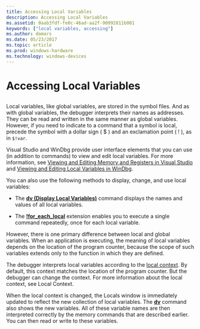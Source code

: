 ```yaml
---
title: Accessing Local Variables
description: Accessing Local Variables
ms.assetid: 0aab3fdf-fe0c-46ad-aa2f-90992811b001
keywords: ["local variables, accessing"]
ms.author: domars
ms.date: 05/23/2017
ms.topic: article
ms.prod: windows-hardware
ms.technology: windows-devices
---
```


# Accessing Local Variables


## <span id="ddk_debugging_bios_code_dbg"></span><span id="DDK_DEBUGGING_BIOS_CODE_DBG"></span>


Local variables, like global variables, are stored in the symbol files. And as with global variables, the debugger interprets their names as addresses. They can be read and written in the same manner as global variables. However, if you need to indicate to a command that a symbol is local, precede the symbol with a dollar sign ( $ ) and an exclamation point ( ! ), as in `$!var`.

Visual Studio and WinDbg provide user interface elements that you can use (in addition to commands) to view and edit local variables. For more information, see [Viewing and Editing Memory and Registers in Visual Studio](viewing-memory--variables--and-registers-in-visual-studio.md) and [Viewing and Editing Local Variables in WinDbg](locals-window.md).

You can also use the following methods to display, change, and use local variables:

-   The [**dv (Display Local Variables)**](dv--display-local-variables-.md) command displays the names and values of all local variables.

-   The [**!for\_each\_local**](-for-each-local.md) extension enables you to execute a single command repeatedly, once for each local variable.

However, there is one primary difference between local and global variables. When an application is executing, the meaning of local variables depends on the location of the program counter, because the scope of such variables extends only to the function in which they are defined.

The debugger interprets local variables according to the [local context](changing-contexts.md#local-context). By default, this context matches the location of the program counter. But the debugger can change the context. For more information about the local context, see Local Context.

When the local context is changed, the Locals window is immediately updated to reflect the new collection of local variables. The [**dv**](dv--display-local-variables-.md) command also shows the new variables. All of these variable names are then interpreted correctly by the memory commands that are described earlier. You can then read or write to these variables.

 

 





